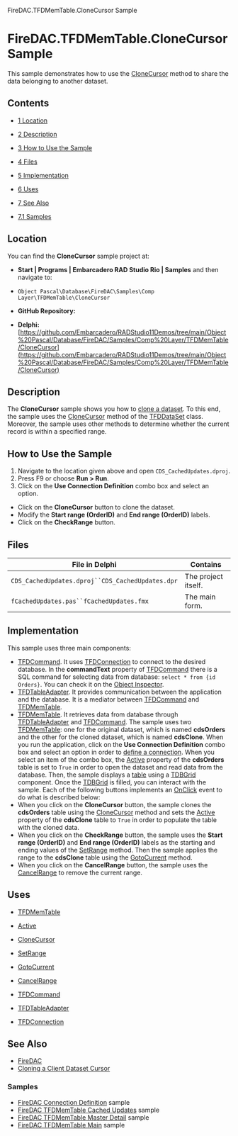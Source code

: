 FireDAC.TFDMemTable.CloneCursor Sample[]()
# FireDAC.TFDMemTable.CloneCursor Sample 


This sample demonstrates how to use the [CloneCursor](http://docwiki.embarcadero.com/Libraries/en/FireDAC.Comp.DataSet.TFDDataSet.CloneCursor) method to share the data belonging to another dataset.
## Contents



* [1 Location](#Location)
* [2 Description](#Description)
* [3 How to Use the Sample](#How_to_Use_the_Sample)
* [4 Files](#Files)
* [5 Implementation](#Implementation)
* [6 Uses](#Uses)
* [7 See Also](#See_Also)

* [7.1 Samples](#Samples)


## Location 

You can find the **CloneCursor** sample project at:
* **Start | Programs | Embarcadero RAD Studio Rio | Samples** and then navigate to:

* `Object Pascal\Database\FireDAC\Samples\Comp Layer\TFDMemTable\CloneCursor`

* **GitHub Repository:**

* **Delphi:**[https://github.com/Embarcadero/RADStudio11Demos/tree/main/Object%20Pascal/Database/FireDAC/Samples/Comp%20Layer/TFDMemTable/CloneCursor](https://github.com/Embarcadero/RADStudio11Demos/tree/main/Object%20Pascal/Database/FireDAC/Samples/Comp%20Layer/TFDMemTable/CloneCursor)

## Description 

The **CloneCursor** sample shows you how to [clone a dataset](http://docwiki.embarcadero.com/RADStudio/en/Cloning_a_Client_Dataset_Cursor). To this end, the sample uses the [CloneCursor](http://docwiki.embarcadero.com/Libraries/en/FireDAC.Comp.DataSet.TFDDataSet.CloneCursor) method of the [TFDDataSet](http://docwiki.embarcadero.com/Libraries/en/FireDAC.Comp.DataSet.TFDDataSet) class. Moreover, the sample uses other methods to determine whether the current record is within a specified range.
## How to Use the Sample 


1.  Navigate to the location given above and open `CDS_CachedUpdates.dproj`.
2.  Press F9 or choose **Run > Run**.
3.  Click on the **Use Connection Definition** combo box and select an option.

*  Click on the **CloneCursor** button to clone the dataset.
*  Modify the **Start range (OrderID)** and **End range (OrderID)** labels.
*  Click on the **CheckRange** button.

## Files 



| File in Delphi                                 | Contains          |
|------------------------------------------------|-------------------|
|`CDS_CachedUpdates.dproj``CDS_CachedUpdates.dpr`|The project itself.|
|`fCachedUpdates.pas``fCachedUpdates.fmx`        |The main form.     |


## Implementation 

This sample uses three main components:
* [TFDCommand](http://docwiki.embarcadero.com/Libraries/en/FireDAC.Comp.Client.TFDCommand). It uses [TFDConnection](http://docwiki.embarcadero.com/Libraries/en/FireDAC.Comp.Client.TFDConnection) to connect to the desired database. In the **commandText** property of [TFDCommand](http://docwiki.embarcadero.com/Libraries/en/FireDAC.Comp.Client.TFDCommand) there is a SQL command for selecting data from database: `select * from {id Orders}`. You can check it on the [Object Inspector](http://docwiki.embarcadero.com/RADStudio/en/Object_Inspector).
* [TFDTableAdapter](http://docwiki.embarcadero.com/Libraries/en/FireDAC.Comp.Client.TFDTableAdapter). It provides communication between the application and the database. It is a mediator between [TFDCommand](http://docwiki.embarcadero.com/Libraries/en/FireDAC.Comp.Client.TFDCommand) and [TFDMemTable](http://docwiki.embarcadero.com/Libraries/en/FireDAC.Comp.Client.TFDMemTable).
* [TFDMemTable](http://docwiki.embarcadero.com/Libraries/en/FireDAC.Comp.Client.TFDMemTable). It retrieves data from database through [TFDTableAdapter](http://docwiki.embarcadero.com/Libraries/en/FireDAC.Comp.Client.TFDTableAdapter) and [TFDCommand](http://docwiki.embarcadero.com/Libraries/en/FireDAC.Comp.Client.TFDCommand). The sample uses two [TFDMemTable](http://docwiki.embarcadero.com/Libraries/en/FireDAC.Comp.Client.TFDMemTable): one for the original dataset, which is named **cdsOrders** and the other for the cloned dataset, which is named **cdsClone**.
When you run the application, click on the **Use Connection Definition** combo box and select an option in order to [define a connection](http://docwiki.embarcadero.com/RADStudio/en/Defining_Connection_(FireDAC)). When you select an item of the combo box, the [Active](http://docwiki.embarcadero.com/Libraries/en/FireDAC.Comp.Client.TFDMemTable.Active) property of the **cdsOrders** table is set to `True` in order to open the dataset and read data from the database. Then, the sample displays a [table](http://docwiki.embarcadero.com/Libraries/en/FireDAC.Comp.Client.TFDMemTable) using a [TDBGrid](http://docwiki.embarcadero.com/Libraries/en/Vcl.DBGrids.TDBGrid) component. Once the [TDBGrid](http://docwiki.embarcadero.com/Libraries/en/Vcl.DBGrids.TDBGrid) is filled, you can interact with the sample. Each of the following buttons implements an [OnClick](http://docwiki.embarcadero.com/Libraries/en/Vcl.StdCtrls.TButton.OnClick) event to do what is described below:
*  When you click on the **CloneCursor** button, the sample clones the **cdsOrders** table using the [CloneCursor](http://docwiki.embarcadero.com/Libraries/en/FireDAC.Comp.DataSet.TFDDataSet.CloneCursor) method and sets the [Active](http://docwiki.embarcadero.com/Libraries/en/FireDAC.Comp.Client.TFDMemTable.Active) property of the **cdsClone** table to `True` in order to populate the table with the cloned data.
*  When you click on the **CheckRange** button, the sample uses the **Start range (OrderID)** and **End range (OrderID)** labels as the starting and ending values of the [SetRange](http://docwiki.embarcadero.com/Libraries/en/FireDAC.Comp.DataSet.TFDDataSet.SetRange) method. Then the sample applies the range to the **cdsClone** table using the [GotoCurrent](http://docwiki.embarcadero.com/Libraries/en/FireDAC.Comp.DataSet.TFDDataSet.GotoCurrent) method.
*  When you click on the **CancelRange** button, the sample uses the [CancelRange](http://docwiki.embarcadero.com/Libraries/en/FireDAC.Comp.DataSet.TFDDataSet.CancelRange) to remove the current range.

## Uses 


* [TFDMemTable](http://docwiki.embarcadero.com/Libraries/en/FireDAC.Comp.Client.TFDMemTable)

* [Active](http://docwiki.embarcadero.com/Libraries/en/FireDAC.Comp.Client.TFDMemTable.Active)
* [CloneCursor](http://docwiki.embarcadero.com/Libraries/en/FireDAC.Comp.DataSet.TFDDataSet.CloneCursor)
* [SetRange](http://docwiki.embarcadero.com/Libraries/en/FireDAC.Comp.DataSet.TFDDataSet.SetRange)
* [GotoCurrent](http://docwiki.embarcadero.com/Libraries/en/FireDAC.Comp.DataSet.TFDDataSet.GotoCurrent)
* [CancelRange](http://docwiki.embarcadero.com/Libraries/en/FireDAC.Comp.DataSet.TFDDataSet.CancelRange)

* [TFDCommand](http://docwiki.embarcadero.com/Libraries/en/FireDAC.Comp.Client.TFDCommand)
* [TFDTableAdapter](http://docwiki.embarcadero.com/Libraries/en/FireDAC.Comp.Client.TFDTableAdapter)
* [TFDConnection](http://docwiki.embarcadero.com/Libraries/en/FireDAC.Comp.Client.TFDConnection)

## See Also 


* [FireDAC](http://docwiki.embarcadero.com/RADStudio/en/FireDAC)
* [Cloning a Client Dataset Cursor](http://docwiki.embarcadero.com/RADStudio/en/Cloning_a_Client_Dataset_Cursor)

### Samples 


* [FireDAC Connection Definition](http://docwiki.embarcadero.com/CodeExamples/en/FireDAC.ConnectionDefs_Sample) sample
* [FireDAC TFDMemTable Cached Updates](http://docwiki.embarcadero.com/CodeExamples/en/FireDAC.TFDMemTable.CachedUpdates_Sample) sample
* [FireDAC TFDMemTable Master Detail](http://docwiki.embarcadero.com/CodeExamples/en/FireDAC.TFDMemTable.MasterDetail_Sample) sample
* [FireDAC TFDMemTable Main](http://docwiki.embarcadero.com/CodeExamples/en/FireDAC.TFDMemTable.Main_Sample) sample






